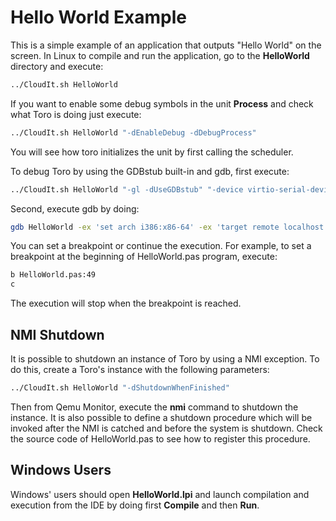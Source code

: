 # Hello World Example
This is a simple example of an application that outputs "Hello World" on the screen. In Linux to compile and run the application, go to the **HelloWorld** directory and execute:
```bash
../CloudIt.sh HelloWorld
```
If you want to enable some debug symbols in the unit **Process** and check what Toro is doing just execute:
```bash
../CloudIt.sh HelloWorld "-dEnableDebug -dDebugProcess"
```
You will see how toro initializes the unit by first calling the scheduler.

To debug Toro by using the GDBstub built-in and gdb, first execute:
```bash 
../CloudIt.sh HelloWorld "-gl -dUseGDBstub" "-device virtio-serial-device,id=virtio-serial0 -chardev socket,host=0.0.0.0,port=1234,server=on,wait=on,id=charconsole0 -device virtconsole,chardev=charconsole0,id=console0"
```
Second, execute gdb by doing:
```bash
gdb HelloWorld -ex 'set arch i386:x86-64' -ex 'target remote localhost:1234'
```
You can set a breakpoint or continue the execution. For example, to set a breakpoint at the beginning of HelloWorld.pas program, execute:
```bash
b HelloWorld.pas:49
c
```
The execution will stop when the breakpoint is reached.
## NMI Shutdown
It is possible to shutdown an instance of Toro by using a NMI exception. To do this, create a Toro's instance with the following parameters:

```bash
../CloudIt.sh HelloWorld "-dShutdownWhenFinished"
```
Then from Qemu Monitor, execute the **nmi** command to shutdown the instance. It is also possible to define a shutdown procedure which will be invoked after the NMI is catched and before the system is shutdown. Check the source code of HelloWorld.pas to see how to register this procedure.   
 
## Windows Users
Windows' users should open **HelloWorld.lpi** and launch compilation and execution from the IDE by doing first **Compile** and then **Run**.
